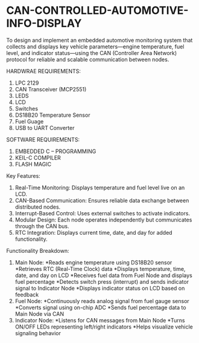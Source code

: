 # CAN-CONTROLLED-AUTOMOTIVE-INFO-DISPLAY
To design and implement an embedded automotive monitoring system that collects and displays key vehicle parameters—engine temperature, fuel level, and indicator status—using the CAN (Controller Area Network) protocol for reliable and scalable communication between nodes.

HARDWRAE REQUIREMENTS:
1) LPC 2129
2) CAN Transceiver (MCP2551)
3) LEDS
4) LCD
5) Switches
6) DS18B20 Temperature Sensor
7) Fuel Guage
8) USB to UART Converter

SOFTWARE REQUIREMENTS:
1) EMBEDDED C – PROGRAMMING
2) KEIL-C COMPILER
3) FLASH MAGIC

Key Features:
1) Real-Time Monitoring: Displays temperature and fuel level live on an LCD.
2) CAN-Based Communication: Ensures reliable data exchange between distributed nodes.
3) Interrupt-Based Control: Uses external switches to activate indicators.
4) Modular Design: Each node operates independently but communicates through the CAN bus.
5) RTC Integration: Displays current time, date, and day for added functionality.

Functionality Breakdown:
1. Main Node:
    *Reads engine temperature using DS18B20 sensor
    *Retrieves RTC (Real-Time Clock) data
    *Displays temperature, time, date, and day on LCD
    *Receives fuel data from Fuel Node and displays fuel percentage
    *Detects switch press (interrupt) and sends indicator signal to Indicator Node
    *Displays indicator status on LCD based on feedback
2. Fuel Node:
    *Continuously reads analog signal from fuel gauge sensor
    *Converts signal using on-chip ADC
    *Sends fuel percentage data to Main Node via CAN
3. Indicator Node:
   *Listens for CAN messages from Main Node
   *Turns ON/OFF LEDs representing left/right indicators
   *Helps visualize vehicle signaling behavior




